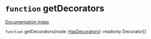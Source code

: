 # `function` getDecorators

[Documentation Index](../README.md)

`function` getDecorators(node: [HasDecorators](../private.type.HasDecorators/README.md)): readonly Decorator\[]